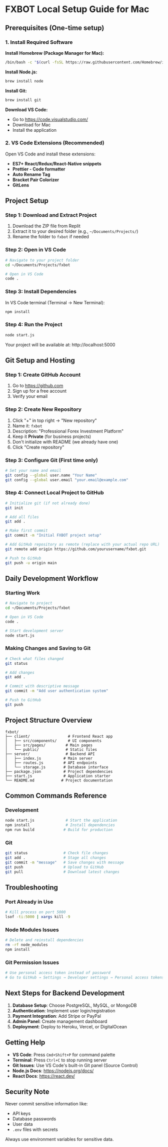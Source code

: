 # FXBOT Local Setup Guide for Mac

## Prerequisites (One-time setup)

### 1. Install Required Software

**Install Homebrew (Package Manager for Mac):**
```bash
/bin/bash -c "$(curl -fsSL https://raw.githubusercontent.com/Homebrew/install/HEAD/install.sh)"
```

**Install Node.js:**
```bash
brew install node
```

**Install Git:**
```bash
brew install git
```

**Download VS Code:**
- Go to https://code.visualstudio.com/
- Download for Mac
- Install the application

### 2. VS Code Extensions (Recommended)
Open VS Code and install these extensions:
- **ES7+ React/Redux/React-Native snippets**
- **Prettier - Code formatter**
- **Auto Rename Tag**
- **Bracket Pair Colorizer**
- **GitLens**

## Project Setup

### Step 1: Download and Extract Project
1. Download the ZIP file from Replit
2. Extract it to your desired folder (e.g., `~/Documents/Projects/`)
3. Rename the folder to `fxbot` if needed

### Step 2: Open in VS Code
```bash
# Navigate to your project folder
cd ~/Documents/Projects/fxbot

# Open in VS Code
code .
```

### Step 3: Install Dependencies
In VS Code terminal (Terminal → New Terminal):
```bash
npm install
```

### Step 4: Run the Project
```bash
node start.js
```

Your project will be available at: http://localhost:5000

## Git Setup and Hosting

### Step 1: Create GitHub Account
1. Go to https://github.com
2. Sign up for a free account
3. Verify your email

### Step 2: Create New Repository
1. Click "+" in top right → "New repository"
2. Name it: `fxbot`
3. Description: "Professional Forex Investment Platform"
4. Keep it **Private** (for business projects)
5. Don't initialize with README (we already have one)
6. Click "Create repository"

### Step 3: Configure Git (First time only)
```bash
# Set your name and email
git config --global user.name "Your Name"
git config --global user.email "your.email@example.com"
```

### Step 4: Connect Local Project to GitHub
```bash
# Initialize git (if not already done)
git init

# Add all files
git add .

# Make first commit
git commit -m "Initial FXBOT project setup"

# Add GitHub repository as remote (replace with your actual repo URL)
git remote add origin https://github.com/yourusername/fxbot.git

# Push to GitHub
git push -u origin main
```

## Daily Development Workflow

### Starting Work
```bash
# Navigate to project
cd ~/Documents/Projects/fxbot

# Open in VS Code
code .

# Start development server
node start.js
```

### Making Changes and Saving to Git
```bash
# Check what files changed
git status

# Add changes
git add .

# Commit with descriptive message
git commit -m "Add user authentication system"

# Push to GitHub
git push
```

## Project Structure Overview

```
fxbot/
├── client/                 # Frontend React app
│   ├── src/components/     # UI components
│   ├── src/pages/         # Main pages
│   └── public/            # Static files
├── server/                # Backend API
│   ├── index.js          # Main server
│   ├── routes.js         # API endpoints
│   └── storage.js        # Database interface
├── package.json          # Project dependencies
├── start.js              # Application starter
└── README.md            # Project documentation
```

## Common Commands Reference

### Development
```bash
node start.js              # Start the application
npm install                # Install dependencies
npm run build             # Build for production
```

### Git
```bash
git status                # Check file changes
git add .                 # Stage all changes
git commit -m "message"   # Save changes with message
git push                  # Upload to GitHub
git pull                  # Download latest changes
```

## Troubleshooting

### Port Already in Use
```bash
# Kill process on port 5000
lsof -ti:5000 | xargs kill -9
```

### Node Modules Issues
```bash
# Delete and reinstall dependencies
rm -rf node_modules
npm install
```

### Git Permission Issues
```bash
# Use personal access token instead of password
# Go to GitHub → Settings → Developer settings → Personal access tokens
```

## Next Steps for Backend Development

1. **Database Setup**: Choose PostgreSQL, MySQL, or MongoDB
2. **Authentication**: Implement user login/registration
3. **Payment Integration**: Add Stripe or PayPal
4. **Admin Panel**: Create management dashboard
5. **Deployment**: Deploy to Heroku, Vercel, or DigitalOcean

## Getting Help

- **VS Code**: Press `Cmd+Shift+P` for command palette
- **Terminal**: Press `Ctrl+C` to stop running server
- **Git Issues**: Use VS Code's built-in Git panel (Source Control)
- **Node.js Docs**: https://nodejs.org/docs/
- **React Docs**: https://react.dev/

## Security Note

Never commit sensitive information like:
- API keys
- Database passwords
- User data
- `.env` files with secrets

Always use environment variables for sensitive data.